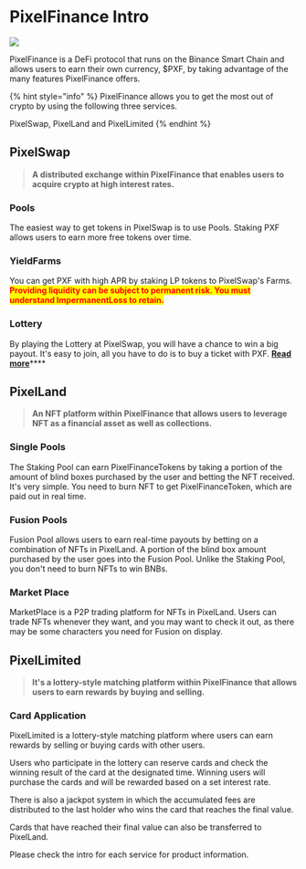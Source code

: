 # PixelFinance Intro

![](.gitbook/assets/pixel\_docs01.png)

PixelFinance is a DeFi protocol that runs on the Binance Smart Chain and allows users to earn their own currency, $PXF, by taking advantage of the many features PixelFinance offers.

{% hint style="info" %}
PixelFinance allows you to get the most out of crypto by using the following three services.

PixelSwap, PixelLand and PixelLimited
{% endhint %}

## PixelSwap

> **A distributed exchange within PixelFinance that enables users to acquire crypto at high interest rates.**

### Pools

The easiest way to get tokens in PixelSwap is to use Pools. Staking PXF allows users to earn more free tokens over time.

### YieldFarms

You can get PXF with high APR by staking LP tokens to PixelSwap's Farms. <mark style="color:red;">**Providing liquidity can be subject to permanent risk. You must understand ImpermanentLoss to retain.**</mark>

### Lottery

By playing the Lottery at PixelSwap, you will have a chance to win a big payout. It's easy to join, all you have to do is to buy a ticket with PXF. [**Read more**](./#lottery)****

## PixelLand

> **An NFT platform within PixelFinance that allows users to leverage NFT as a financial asset as well as collections.**

### Single Pools

The Staking Pool can earn PixelFinanceTokens by taking a portion of the amount of blind boxes purchased by the user and betting the NFT received. It's very simple. You need to burn NFT to get PixelFinanceToken, which are paid out in real time.

### Fusion Pools

Fusion Pool allows users to earn real-time payouts by betting on a combination of NFTs in PixelLand. A portion of the blind box amount purchased by the user goes into the Fusion Pool. Unlike the Staking Pool, you don't need to burn NFTs to win BNBs.

### Market Place

MarketPlace is a P2P trading platform for NFTs in PixelLand. Users can trade NFTs whenever they want, and you may want to check it out, as there may be some characters you need for Fusion on display.

## PixelLimited

> **It's a lottery-style matching platform within PixelFinance that allows users to earn rewards by buying and selling.**

### Card Application

PixelLimited is a lottery-style matching platform where users can earn rewards by selling or buying cards with other users.

Users who participate in the lottery can reserve cards and check the winning result of the card at the designated time. Winning users will purchase the cards and will be rewarded based on a set interest rate.

There is also a jackpot system in which the accumulated fees are distributed to the last holder who wins the card that reaches the final value.

Cards that have reached their final value can also be transferred to PixelLand.

Please check the intro for each service for product information.
